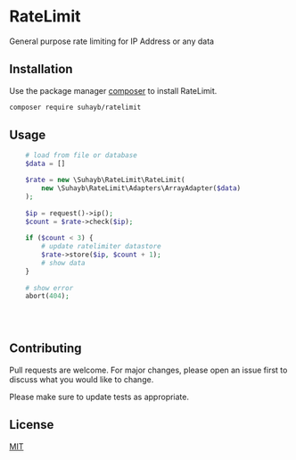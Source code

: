 # RateLimit
General purpose rate limiting for IP Address or any data

## Installation

Use the package manager [composer](https://getcomposer.org/download/) to install RateLimit.

```bash
composer require suhayb/ratelimit
```

## Usage

```php
    # load from file or database
    $data = []

    $rate = new \Suhayb\RateLimit\RateLimit(
        new \Suhayb\RateLimit\Adapters\ArrayAdapter($data)
    );
    
    $ip = request()->ip();
    $count = $rate->check($ip);
    
    if ($count < 3) {
        # update ratelimiter datastore
        $rate->store($ip, $count + 1);
        # show data
    }
    
    # show error 
    abort(404);

    
    
```

## Contributing
Pull requests are welcome. For major changes, please open an issue first to discuss what you would like to change.

Please make sure to update tests as appropriate.

## License
[MIT](./LICENSE)
